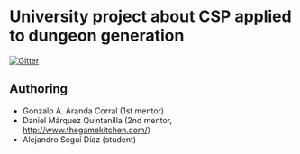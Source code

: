 
# University project about CSP applied to dungeon generation

[![Gitter](https://badges.gitter.im/Join%20Chat.svg)](https://gitter.im/alesegdia/csp-tfg-uhu?utm_source=badge&utm_medium=badge&utm_campaign=pr-badge&utm_content=badge)

## Authoring

* Gonzalo A. Aranda Corral (1st mentor)
* Daniel Márquez Quintanilla (2nd mentor, http://www.thegamekitchen.com/)
* Alejandro Seguí Díaz (student)



